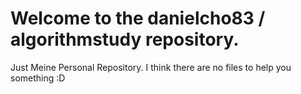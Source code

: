# Welcome to the danielcho83 / algorithmstudy repository.

Just Meine Personal Repository.
I think there are no files to help you something :D 
